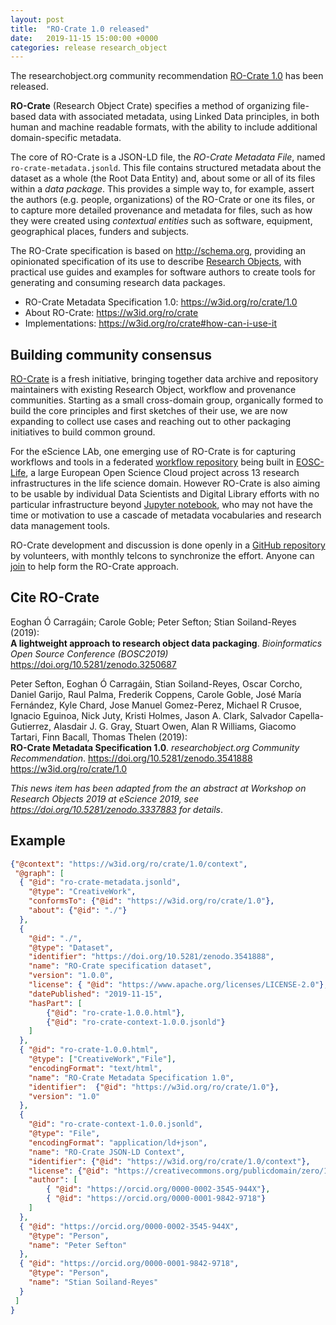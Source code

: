 ```yaml
---
layout: post
title:  "RO-Crate 1.0 released"
date:   2019-11-15 15:00:00 +0000
categories: release research_object
---
```


The researchobject.org community recommendation [RO-Crate 1.0](https://w3id.org/ro/crate/1.0) has been released.

**RO-Crate** (Research Object Crate) specifies a method of organizing file-based data with associated metadata, using Linked Data principles, in both human and machine readable formats, with the ability to include additional domain-specific metadata.

The core of RO-Crate is a JSON-LD file, the _RO-Crate Metadata File_, named `ro-crate-metadata.jsonld`. This file contains structured metadata about the dataset as a whole (the Root Data Entity) and, about some or all of its files within a _data package_. This provides a simple way to, for example, assert the authors (e.g. people, organizations) of the RO-Crate or one its files, or to capture more detailed provenance and metadata for files, such as how they were created using _contextual entities_ such as software, equipment, geographical places, funders and subjects.

The RO-Crate specification is based on <http://schema.org>, providing an opinionated specification of its use to describe [Research Objects](http://www.researchobject.org/), with practical use guides and examples for software authors to create tools for generating and consuming research data packages.

* RO-Crate Metadata Specification 1.0: <https://w3id.org/ro/crate/1.0>
* About RO-Crate: <https://w3id.org/ro/crate>
* Implementations: <https://w3id.org/ro/crate#how-can-i-use-it>


## Building community consensus

[RO-Crate](https://w3id.org/ro/crate) is a fresh initiative, bringing together data archive and repository maintainers with existing Research Object, workflow and provenance communities.  Starting as a small cross-domain group, organically formed to build the core principles and first sketches of their use, we are now expanding to collect use cases and reaching out to other packaging initiatives to build common ground.

For the eScience LAb, one emerging use of RO-Crate is for capturing workflows and tools in a federated [workflow repository](https://esciencelab.org.uk/projects/eosclife/) being built in [EOSC-Life](http://www.eosc-life.eu/), a large European Open Science Cloud project across 13 research infrastructures in the life science domain. However RO-Crate is also aiming to be usable by individual Data Scientists and Digital Library efforts with no particular infrastructure beyond [Jupyter notebook](https://jupyter.org/), who may not have the time or motivation to use a cascade of metadata vocabularies and research data management tools.

RO-Crate development and discussion is done openly in a [GitHub repository](https://github.com/ResearchObject/ro-crate) by volunteers, with monthly telcons to synchronize the effort. Anyone can [join](https://github.com/ResearchObject/ro-crate/issues/1) to help form the RO-Crate approach.

## Cite RO-Crate

Eoghan Ó Carragáin; Carole Goble; Peter Sefton; Stian Soiland-Reyes (2019):  
**A lightweight approach to research object data packaging**.
_Bioinformatics Open Source Conference (BOSC2019)_
<https://doi.org/10.5281/zenodo.3250687>

Peter Sefton, Eoghan Ó Carragáin, Stian Soiland-Reyes, Oscar Corcho, Daniel Garijo, Raul Palma, Frederik Coppens, Carole Goble, José María Fernández, Kyle Chard, Jose Manuel Gomez-Perez, Michael R Crusoe, Ignacio Eguinoa, Nick Juty, Kristi Holmes, Jason A. Clark, Salvador Capella-Gutierrez, Alasdair J. G. Gray, Stuart Owen, Alan R Williams, Giacomo Tartari, Finn Bacall, Thomas Thelen (2019):  
**RO-Crate Metadata Specification 1.0**. _researchobject.org Community Recommendation_.
<https://doi.org/10.5281/zenodo.3541888>
<https://w3id.org/ro/crate/1.0>

_This news item has been adapted from the an abstract at *Workshop on Research Objects 2019* at *eScience 2019*, see <https://doi.org/10.5281/zenodo.3337883> for details_.


## Example

```json
{"@context": "https://w3id.org/ro/crate/1.0/context",
 "@graph": [
  { "@id": "ro-crate-metadata.jsonld",
    "@type": "CreativeWork",
    "conformsTo": {"@id": "https://w3id.org/ro/crate/1.0"},
    "about": {"@id": "./"}
  },
  {
    "@id": "./",
    "@type": "Dataset",
    "identifier": "https://doi.org/10.5281/zenodo.3541888",
    "name": "RO-Crate specification dataset",
    "version": "1.0.0",
    "license": { "@id": "https://www.apache.org/licenses/LICENSE-2.0"},
    "datePublished": "2019-11-15",
    "hasPart": [
        {"@id": "ro-crate-1.0.0.html"},
        {"@id": "ro-crate-context-1.0.0.jsonld"}
    ]
  },
  { "@id": "ro-crate-1.0.0.html",
    "@type": ["CreativeWork","File"],
    "encodingFormat": "text/html",
    "name": "RO-Crate Metadata Specification 1.0",
    "identifier":  {"@id": "https://w3id.org/ro/crate/1.0"},
    "version": "1.0"
  },
  {
    "@id": "ro-crate-context-1.0.0.jsonld",
    "@type": "File",
    "encodingFormat": "application/ld+json",
    "name": "RO-Crate JSON-LD Context",
    "identifier": {"@id": "https://w3id.org/ro/crate/1.0/context"},
    "license": {"@id": "https://creativecommons.org/publicdomain/zero/1.0/"},
    "author": [
        { "@id": "https://orcid.org/0000-0002-3545-944X"},
        { "@id": "https://orcid.org/0000-0001-9842-9718"}
    ]
  },
  { "@id": "https://orcid.org/0000-0002-3545-944X",
    "@type": "Person",
    "name": "Peter Sefton"
  },
  { "@id": "https://orcid.org/0000-0001-9842-9718",
    "@type": "Person",
    "name": "Stian Soiland-Reyes"
  }
 ]
}
```

